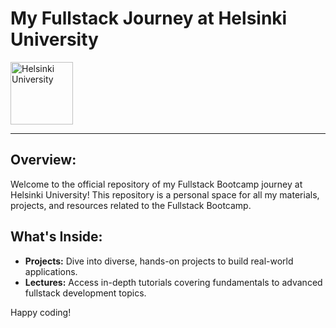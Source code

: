 

# My Fullstack Journey at Helsinki University

<img src="https://unisafe-gbv.eu/wp-content/uploads/2022/08/university-of-helsinki-logo-vector.png" alt="Helsinki University" width="100" height="100" />


---

## Overview:

Welcome to the official repository of my Fullstack Bootcamp journey at Helsinki University! This repository is a personal space for all my materials, projects, and resources related to the Fullstack Bootcamp.

## What's Inside:

- **Projects:** Dive into diverse, hands-on projects to build real-world applications.
- **Lectures:** Access in-depth tutorials covering fundamentals to advanced fullstack development topics.

Happy coding!

